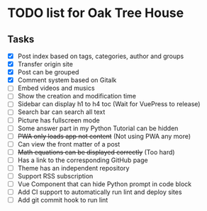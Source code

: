 # TODO list for Oak Tree House

## Tasks

- [x] Post index based on tags, categories, author and groups
- [x] Transfer origin site
- [x] Post can be grouped
- [x] Comment system based on Gitalk
- [ ] Embed videos and musics
- [ ] Show the creation and modification time
- [ ] Sidebar can display h1 to h4 toc (Wait for VuePress to release)
- [ ] Search bar can search all text
- [ ] Picture has fullscreen mode
- [ ] Some answer part in my Python Tutorial can be hidden
- [ ] <del>PWA only loads app not content</del> (Not using PWA any more)
- [ ] Can view the front matter of a post
- [ ] <del>Math equations can be displayed correctly</del> (Too hard)
- [ ] Has a link to the corresponding GitHub page
- [ ] Theme has an independent repository
- [ ] Support RSS subscription
- [ ] Vue Component that can hide Python prompt in code block
- [ ] Add CI support to automatically run lint and deploy sites
- [ ] Add git commit hook to run lint
